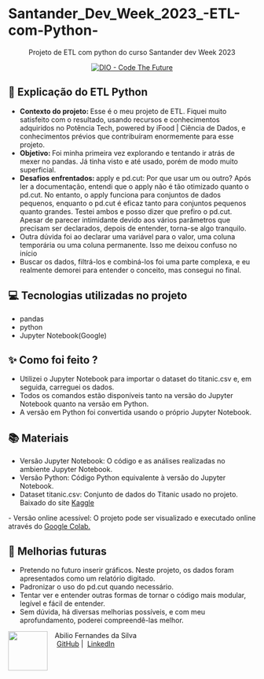 # Santander_Dev_Week_2023_-ETL-com-Python-
<p align="center">Projeto de ETL com python do curso Santander dev Week 2023</p>
<p align="center">
<a href="https://dio.me/">
    <img 
        src="https://img.shields.io/badge/DIO-Code_The_Future-28DA77?logo=youtube" 
        alt="DIO - Code The Future">
</a>

</p>

## 🤖 Explicação do ETL Python
- <strong>Contexto do projeto: </strong>Esse é o meu projeto de ETL. Fiquei muito satisfeito com o resultado, usando recursos e conhecimentos adquiridos no Potência Tech, powered by iFood | Ciência de Dados, e conhecimentos prévios que contribuíram enormemente para esse projeto.
- <strong>Objetivo: </strong> Foi minha primeira vez explorando e tentando ir atrás de mexer no pandas. Já tinha visto e até usado, porém de modo muito superficial.
- <strong>Desafios enfrentados: </strong> apply e pd.cut: Por que usar um ou outro? Após ler a documentação, entendi que o apply não é tão otimizado quanto o pd.cut. No entanto, o apply funciona para conjuntos de dados pequenos, enquanto o pd.cut é eficaz tanto para conjuntos pequenos quanto grandes. Testei ambos e posso dizer que prefiro o pd.cut. Apesar de parecer intimidante devido aos vários parâmetros que precisam ser declarados, depois de entender, torna-se algo tranquilo.
- Outra dúvida foi ao declarar uma variável para o valor, uma coluna temporária ou uma coluna permanente. Isso me deixou confuso no início
- Buscar os dados, filtrá-los e combiná-los foi uma parte complexa, e eu realmente demorei para entender o conceito, mas consegui no final.



## 💻 Tecnologias utilizadas no projeto
- pandas
- python
- Jupyter Notebook(Google)

## ✨ Como foi feito ?
- Utilizei o Jupyter Notebook para importar o dataset do titanic.csv e, em seguida, carreguei os dados.
- Todos os comandos estão disponíveis tanto na versão do Jupyter Notebook quanto na versão em Python.
- A versão em Python foi convertida usando o próprio Jupyter Notebook.

## 📚 Materiais
- Versão Jupyter Notebook: O código e as análises realizadas no ambiente Jupyter Notebook.
- Versão Python: Código Python equivalente à versão do Jupyter Notebook.
- Dataset titanic.csv: Conjunto de dados do Titanic usado no projeto. Baixado do site <a href="https://www.kaggle.com/datasets/brendan45774/test-file" target="_blank">
    Kaggle
</a>
- Versão online acessível: O projeto pode ser visualizado e executado online através do <a href="https://colab.research.google.com/drive/1ve6QlloTCRdyV2VOtcJSE6aV9KIPwN9Z?usp=sharing" target="_blank">
    Google Colab.
</a>

## 🥅 Melhorias futuras
- Pretendo no futuro inserir gráficos. Neste projeto, os dados foram apresentados como um relatório digitado.
- Padronizar o uso do pd.cut quando necessário.
- Tentar ver e entender outras formas de tornar o código mais modular, legível e fácil de entender.
- Sem dúvida, há diversas melhorias possíveis, e com meu aprofundamento, poderei compreendê-las melhor.

<p>
    <img 
      align=left 
      margin=10 
      width=80 
      src="https://avatars.githubusercontent.com/u/69885511?v=4"
    />
    <p>&nbsp&nbsp&nbspAbilio Fernandes da Silva<br>
    &nbsp&nbsp&nbsp
    <a href="https://github.com/cientistaabilio">
    GitHub</a>&nbsp;|&nbsp;
    <a href="https://www.linkedin.com/in/abiliofernandes
Abilio">LinkedIn</a>
</p>
